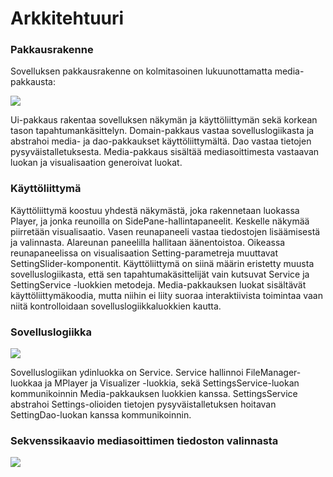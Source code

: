 # Arkkitehtuuri

### Pakkausrakenne
Sovelluksen pakkausrakenne on kolmitasoinen lukuunottamatta media-pakkausta:

![](https://github.com/Veikkosuhonen/ot-harjoitustyo/blob/master/Pakkausrakenne.png)

Ui-pakkaus rakentaa sovelluksen näkymän ja käyttöliittymän sekä korkean tason tapahtumankäsittelyn. Domain-pakkaus vastaa sovelluslogiikasta ja abstrahoi media- ja dao-pakkaukset käyttöliittymältä. Dao vastaa tietojen pysyväistalletuksesta. Media-pakkaus sisältää mediasoittimesta vastaavan luokan ja visualisaation generoivat luokat. 

### Käyttöliittymä

Käyttöliittymä koostuu yhdestä näkymästä, joka rakennetaan luokassa Player, ja jonka reunoilla on SidePane-hallintapaneelit. Keskelle näkymää piirretään visualisaatio.
Vasen reunapaneeli vastaa tiedostojen lisäämisestä ja valinnasta. Alareunan paneelilla hallitaan äänentoistoa. Oikeassa reunapaneelissa on visualisaation Setting-parametreja muuttavat SettingSlider-komponentit. Käyttöliittymä on siinä määrin eristetty muusta sovelluslogiikasta, että sen tapahtumakäsittelijät vain kutsuvat Service ja SettingService -luokkien metodeja. Media-pakkauksen luokat sisältävät käyttöliittymäkoodia, mutta niihin ei liity suoraa interaktiivista toimintaa vaan niitä kontrolloidaan sovelluslogiikkaluokkien kautta.

### Sovelluslogiikka
![](https://github.com/Veikkosuhonen/ot-harjoitustyo/blob/master/Luokkakaavio.png)

Sovelluslogiikan ydinluokka on Service. Service hallinnoi FileManager-luokkaa ja MPlayer ja Visualizer -luokkia, sekä SettingsService-luokan kommunikoinnin Media-pakkauksen luokkien kanssa. SettingsService abstrahoi Settings-olioiden tietojen pysyväistalletuksen hoitavan SettingDao-luokan kanssa kommunikoinnin. 

### Sekvenssikaavio mediasoittimen tiedoston valinnasta
![](https://github.com/Veikkosuhonen/ot-harjoitustyo/blob/master/dokumentaatio/tiedostonvalintasekvenssi.png)
